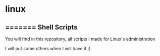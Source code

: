 linux
=====
=======
Shell Scripts
-----------

You will find in this repository, all scripts I made for Linux's administration

I will put some others when I will have it ;)


